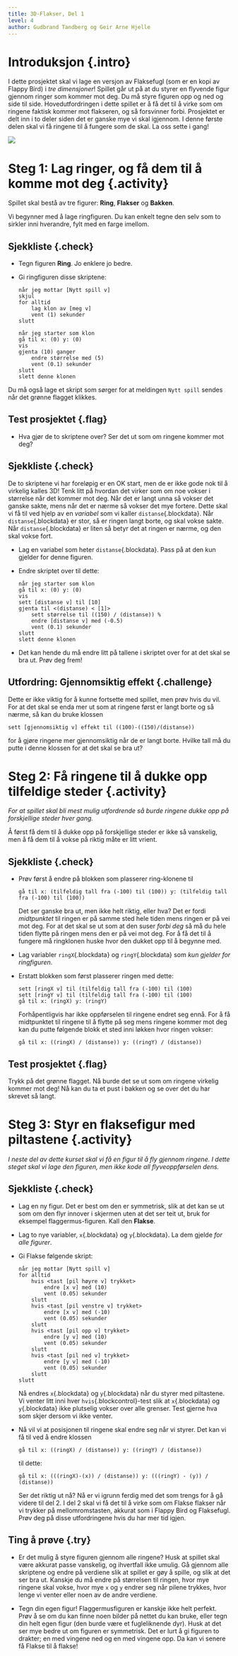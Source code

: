 ```yaml
---
title: 3D-Flakser, Del 1
level: 4
author: Gudbrand Tandberg og Geir Arne Hjelle
---
```


# Introduksjon {.intro}

I dette prosjektet skal vi lage en versjon av Flaksefugl (som er en
kopi av Flappy Bird) i *tre dimensjoner*! Spillet går ut på at du
styrer en flyvende figur gjennom ringer som kommer mot deg. Du må
styre figuren opp og ned og side til side. Hovedutfordringen i dette
spillet er å få det til å virke som om ringene faktisk kommer mot
flakseren, og så forsvinner forbi. Prosjektet er delt inn i to deler
siden det er ganske mye vi skal igjennom. I denne første delen skal vi
få ringene til å fungere som de skal. La oss sette i gang!

![](3d_flakser.png)

# Steg 1: Lag ringer, og få dem til å komme mot deg {.activity}

Spillet skal bestå av tre figurer: __Ring__, __Flakser__ og
__Bakken__.

Vi begynner med å lage ringfiguren. Du kan enkelt tegne den selv som
to sirkler inni hverandre, fylt med en farge imellom.

## Sjekkliste {.check}

+ Tegn figuren __Ring__. Jo enklere jo bedre.

+ Gi ringfiguren disse skriptene:

  ```blocks
  når jeg mottar [Nytt spill v]
  skjul
  for alltid
      lag klon av [meg v]
      vent (1) sekunder
  slutt

  når jeg starter som klon
  gå til x: (0) y: (0)
  vis
  gjenta (10) ganger
      endre størrelse med (5)
      vent (0.1) sekunder
  slutt
  slett denne klonen
  ```

Du må også lage et skript som sørger for at meldingen `Nytt spill`
sendes når det grønne flagget klikkes.

## Test prosjektet {.flag}

+ Hva gjør de to skriptene over? Ser det ut som om ringene kommer mot
  deg?

## Sjekkliste {.check}

De to skriptene vi har foreløpig er en OK start, men de er ikke gode
nok til å virkelig kalles 3D! Tenk litt på hvordan det virker som om
noe vokser i størrelse når det kommer mot deg. Når det er langt unna
så vokser det ganske sakte, mens når det er nærme så vokser det mye
fortere. Dette skal vi få til ved hjelp av en *variabel* som vi kaller
`distanse`{.blockdata}. Når `distanse`{.blockdata} er stor, så er
ringen langt borte, og skal vokse sakte. Når `distanse`{.blockdata} er
liten så betyr det at ringen er nærme, og den skal vokse fort.

+ Lag en variabel som heter `distanse`{.blockdata}. Pass på at den kun
  gjelder for denne figuren.

+ Endre skriptet over til dette:

  ```blocks
  når jeg starter som klon
  gå til x: (0) y: (0)
  vis
  sett [distanse v] til [10]
  gjenta til <(distanse) < [1]>
      sett størrelse til ((150) / (distanse)) %
      endre [distanse v] med (-0.5)
      vent (0.1) sekunder
  slutt
  slett denne klonen
  ```

+ Det kan hende du må endre litt på tallene i skriptet over for at det
  skal se bra ut. Prøv deg frem!

## Utfordring: Gjennomsiktig effekt {.challenge}

Dette er ikke viktig for å kunne fortsette med spillet, men prøv hvis
du vil. For at det skal se enda mer ut som at ringene først er langt
borte og så nærme, så kan du bruke klossen

```blocks
sett [gjennomsiktig v] effekt til ((100)-((150)/(distanse))
```

for å gjøre ringene mer gjennomsiktig når de er langt borte. Hvilke
tall må du putte i denne klossen for at det skal se bra ut?

# Steg 2: Få ringene til å dukke opp tilfeldige steder {.activity}

*For at spillet skal bli mest mulig utfordrende så burde ringene dukke
 opp på forskjellige steder hver gang.*

Å først få dem til å dukke opp på forskjellige steder er ikke så
vanskelig, men å få dem til å vokse på riktig måte er litt vrient.

## Sjekkliste {.check}

+ Prøv først å endre på blokken som plasserer ring-klonene til

  ```blocks
  gå til x: (tilfeldig tall fra (-100) til (100)) y: (tilfeldig tall fra (-100) til (100))
  ```

  Det ser ganske bra ut, men ikke helt riktig, eller hva? Det er
  fordi *midtpunktet* til ringen er på samme sted hele tiden mens
  ringen er på vei mot deg. For at det skal se ut som at den suser
  *forbi deg* så må du hele tiden flytte på ringen mens den er på
  vei mot deg. For å få det til å fungere må ringklonen huske hvor
  den dukket opp til å begynne med.

+ Lag variabler `ringX`{.blockdata} og `ringY`{.blockdata} som *kun
  gjelder for ringfiguren*.

+ Erstatt blokken som først plasserer ringen med dette:

  ```blocks
  sett [ringX v] til (tilfeldig tall fra (-100) til (100)
  sett [ringY v] til (tilfeldig tall fra (-100) til (100)
  gå til x: (ringX) y: (ringY)
  ```

  Forhåpentligvis har ikke oppførselen til ringene endret seg
  ennå. For å få midtpunktet til ringene til å flytte på seg mens
  ringene kommer mot deg kan du putte følgende blokk et sted inni
  løkken hvor ringen vokser:

  ```blocks
  gå til x: ((ringX) / (distanse)) y: ((ringY) / (distanse))
  ```

## Test prosjektet {.flag}

Trykk på det grønne flagget. Nå burde det se ut som om ringene
virkelig kommer mot deg! Nå kan du ta et pust i bakken og se over det
du har skrevet så langt.

# Steg 3: Styr en flaksefigur med piltastene {.activity}

*I neste del av dette kurset skal vi få en figur til å fly gjennom
 ringene. I dette steget skal vi lage den figuren, men ikke kode all
 flyveoppførselen dens.*

## Sjekkliste {.check}

+ Lag en ny figur. Det er best om den er symmetrisk, slik at det kan
  se ut som om den flyr innover i skjermen uten at det ser teit ut,
  bruk for eksempel flaggermus-figuren. Kall den __Flakse__.

+ Lag to nye variabler, `x`{.blockdata} og `y`{.blockdata}. La dem
  gjelde *for alle figurer*.

+ Gi Flakse følgende skript:

  ```blocks
  når jeg mottar [Nytt spill v]
  for alltid
      hvis <tast [pil høyre v] trykket>
          endre [x v] med (10)
          vent (0.05) sekunder
      slutt
      hvis <tast [pil venstre v] trykket>
          endre [x v] med (-10)
          vent (0.05) sekunder
      slutt
      hvis <tast [pil opp v] trykket>
          endre [y v] med (10)
          vent (0.05) sekunder
      slutt
      hvis <tast [pil ned v] trykket>
          endre [y v] med (-10)
          vent (0.05) sekunder
      slutt
  slutt
  ```

  Nå endres `x`{.blockdata} og `y`{.blockdata} når du styrer med
  piltastene. Vi venter litt inni hver `hvis`{.blockcontrol}-test
  slik at `x`{.blockdata} og `y`{.blockdata} ikke plutselig vokser
  over alle grenser. Test gjerne hva som skjer dersom vi ikke venter.

+ Nå vil vi at posisjonen til ringene skal endre seg når vi
  styrer. Det kan vi få til ved å endre klossen

  ```blocks
  gå til x: ((ringX) / (distanse)) y: ((ringY) / (distanse))
  ```

  til dette:

  ```blocks
  gå til x: (((ringX)-(x)) / (distanse)) y: (((ringY) - (y)) / (distanse))
  ```

  Ser det riktig ut nå? Nå er vi igrunn ferdig med det som trengs
  for å gå videre til del 2. I del 2 skal vi få det til å virke som
  om Flakse flakser når vi trykker på mellomromstasten, akkurat som
  i Flappy Bird og Flaksefugl. Prøv deg på disse utfordringene hvis
  du har mer tid igjen.

## Ting å prøve {.try}

+ Er det mulig å styre figuren gjennom alle ringene? Husk at spillet
  skal være akkurat passe vanskelig, og ihvertfall ikke umulig. Gå
  gjennom alle skriptene og endre på verdiene slik at spillet er gøy å
  spille, og slik at det ser bra ut. Kanskje du må endre på størrelsen
  til ringen, hvor mye ringene skal vokse, hvor mye `x` og `y` endrer
  seg når pilene trykkes, hvor lenge vi venter eller noen av de andre
  verdiene.

+ Tegn din egen figur! Flaggermusfiguren er kanskje ikke helt
  perfekt. Prøv å se om du kan finne noen bilder på nettet du kan
  bruke, eller tegn din helt egen figur (den burde være et
  fugleliknende dyr). Husk at det ser mye bedre ut om figuren er
  symmetrisk. Det er lurt å gi figuren to drakter; en med vingene ned
  og en med vingene opp. Da kan vi senere få Flakse til å flakse!
